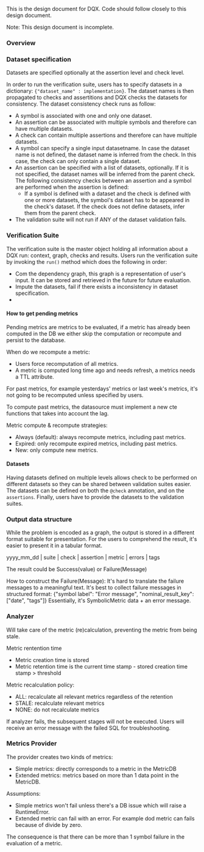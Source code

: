 This is the design document for DQX. Code should follow closely to this design document.

Note: This design document is incomplete.

### Overview

### Dataset specification
Datasets are specified optionally at the assertion level and check level.

In order to run the verification suite, users has to specify datasets in a dictionary: `{"dataset_name" : implementation}`.
The dataset names is then propagated to checks and assertitions and DQX checks the datasets for consistency.
The dataset consistency check runs as follow:
  - A symbol is associated with one and only one dataset.
  - An assertion can be associated with multiple symbols and therefore can have multiple datasets.
  - A check can contain multiple assertions and therefore can have multiple datasets.
  - A symbol can specify a single input datasetname. In case the dataset name is not defined, the dataset name is inferred from the check.
  In this case, the check can only contain a single dataset.
  - An assertion can be specified with a list of datasets, optionally. If it is not specified, the dataset names will be inferred from the parent check.
  The following consistency checks between an assertion and a symbol are performed when the assertion is defined:
    - If a symbol is defined with a dataset and the check is defined with one or more datasets, the symbol's dataset has to be appeared in the check's dataset.
    If the check does not define datasets, infer them from the parent check.
  - The validation suite will not run if ANY of the dataset validation fails.

### Verification Suite
The verification suite is the master object holding all information about a DQX run: context, graph, checks and results.
Users run the verification suite by invoking the `run()` method which does the following in order:
  - Com the dependency graph, this graph is a representation of user's input. It can be stored and retrieved in the future for
  future evaluation.
  - Impute the datasets, fail if there exists a inconsistency in dataset specification.
  -

#### How to get pending metrics

Pending metrics are metrics to be evaluated, if a metric has already been computed in the DB we either skip the computation
or recompute and persist to the database.

When do we recompute a metric:
  - Users force recomputation of all metrics.
  - A metric is computed long time ago and needs refresh, a metrics needs a TTL attribute.

For past metrics, for example yesterdays' metrics or last week's metrics, it's not going to be recomputed unless specified by users.

To compute past metrics, the datasource must implement a new cte functions that takes into account the lag.

Metric compute & recompute strategies:
  - Always (default): always recompute metrics, including past metrics.
  - Expired: only recompute expired metrics, including past metrics.
  - New: only compute new metrics.


#### Datasets
Having datasets defined on multiple levels allows check to be performed on different datasets
so they can be shared between validation suites easier.
The datasets can be defined on both the `@check` annotation, and on the `assertions`. Finally,
users have to provide the datasets to the validation suites.

### Output data structure
While the problem is encoded as a graph, the output is stored in a different format suitable
for presentation.
For the users to comprehend the result, it's easier to present it in a tabular format.

yyyy_mm_dd | suite | check | assertion | metric | errors | tags

The result could be Success(value) or Failure(Message)

How to construct the Failure(Message): It's hard to translate the failure messages to a meaningful text.
It's best to collect failure messages in structured format: {"symbol label": "Error message", "nominal_result_key": ["date", "tags"]}
Essentially, it's SymbolicMetric data + an error message.

### Analyzer
Will take care of the metric (re)calculation, preventing the metric from being stale.

Metric rentention time
  - Metric creation time is stored
  - Metric retention time is the current time stamp - stored creation time stamp > threshold

Metric recalculation policy:
  - ALL: recalculate all relevant metrics regardless of the retention
  - STALE: recalculate relevant metrics
  - NONE: do not recalculate metrics

If analyzer fails, the subsequent stages will not be executed. Users will receive an error message
with the failed SQL for troubleshooting.

### Metrics Provider
The provider creates two kinds of metrics:
- Simple metrics: directly corresponds to a metric in the MetricDB
- Extended metrics: metrics based on more than 1 data point in the MetricDB.

Assumptions:
  - Simple metrics won't fail unless there's a DB issue which will raise a RuntimeError.
  - Extended metric can fail with an error. For example dod metric can fails because of divide by zero.


The consequence is that there can be more than 1 symbol failure in the evaluation of a metric.
